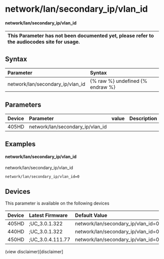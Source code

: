 ﻿---
description: network/lan/secondary_ip/vlan_id
search:
    keywords: ['network','lan','secondary_ip','vlan_id']
---

# network/lan/secondary_ip/vlan_id

#### network/lan/secondary_ip/vlan_id


| This Parameter has not been documented yet, please refer to the audiocodes site for usage.  |
| :--- |

## Syntax
| Parameter | Syntax |
| :--- | :--- |
|network/lan/secondary_ip/vlan_id | {% raw %} undefined {% endraw %} |

## Parameters
|Device|Parameter|value|Description|
|:---|:---|:---|:---|
| 405HD | network/lan/secondary_ip/vlan_id |  |  |

## Examples
#### network/lan/secondary_ip/vlan_id

network/lan/secondary_ip/vlan_id

```
network/lan/secondary_ip/vlan_id=0
```

## Devices
This parameter is available on the following devices

| Device | Latest Firmware | Default Value |
|:---|:---|:---|
| 405HD | ;UC_3.0.1.322 | network/lan/secondary_ip/vlan_id=0 
| 440HD | ;UC_3.0.1.322 | network/lan/secondary_ip/vlan_id=0 
| 450HD | ;UC_3.0.4.111.77 | network/lan/secondary_ip/vlan_id=0 

(view disclaimer)[disclaimer]
